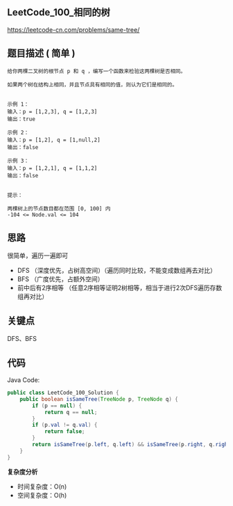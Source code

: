 
## LeetCode_100_相同的树

https://leetcode-cn.com/problems/same-tree/

## 题目描述 ( 简单 )

```
给你两棵二叉树的根节点 p 和 q ，编写一个函数来检验这两棵树是否相同。

如果两个树在结构上相同，并且节点具有相同的值，则认为它们是相同的。


示例 1：
输入：p = [1,2,3], q = [1,2,3]
输出：true

示例 2：
输入：p = [1,2], q = [1,null,2]
输出：false

示例 3：
输入：p = [1,2,1], q = [1,1,2]
输出：false
 

提示：

两棵树上的节点数目都在范围 [0, 100] 内
-104 <= Node.val <= 104

```

## 思路

很简单，遍历一遍即可

- DFS （深度优先，占树高空间）（遍历同时比较，不能变成数组再去对比）
- BFS （广度优先，占额外空间）
- 前中后有2序相等 （任意2序相等证明2树相等，相当于进行2次DFS遍历存数组再对比）

## 关键点

DFS、BFS

## 代码

Java Code:

```java
public class LeetCode_100_Solution {
    public boolean isSameTree(TreeNode p, TreeNode q) {
        if (p == null) {
            return q == null;
        }
        if (p.val != q.val) {
            return false;
        }
        return isSameTree(p.left, q.left) && isSameTree(p.right, q.right);
    }
}
```


**复杂度分析**

- 时间复杂度：O(n)
- 空间复杂度：O(h)



